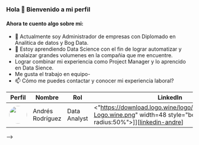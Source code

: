 ### Hola 👋 Bienvenido a mi perfil

#### Ahora te cuento algo sobre mi:

- 🔭 Actualmente soy Administrador de empresas con Diplomado en Analitica de datos y Bog Data.
- 🌱 Estoy aprendiendo Data Science con el fin de lograr automatizar y analaizar grandes volumenes en la compañia que me encuentre.
- Lograr combinar mi experiencia como Project Manager y lo aprencido en Data Sience.
- Me gusta el trabajo en equipo-
- 📫 Cómo me puedes contactar y conocer mi experiencia laboral?

| Perfil                                                | Nombre              | Rol              | LinkedIn                                             |
|-------------------------------------------------------|---------------------|------------------|------------------------------------------------------|
| <img src="https://media.licdn.com/dms/image/D4E03AQHHB624K_lnbQ/profile-displayphoto-shrink_100_100/0/1707653483491?e=1715212800&v=beta&t=Jw_kURbVmfam3Eo61LC4cdU3Gyzx_5iMTTN6i4KHIi4" width=48 style="border-radius:50%"> | Andrés Rodríguez   | Data Analyst     | <"https://download.logo.wine/logo/LinkedIn/LinkedIn-Logo.wine.png" width=48 style="border-radius:50%">]][[linkedin-andre](https://www.linkedin.com/in/andres-rodriguez-9737ba138/)]           |

-->
